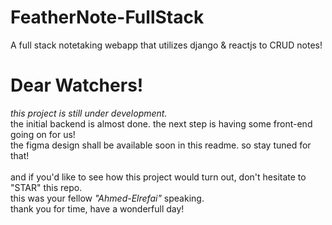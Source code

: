 # FeatherNote-FullStack
A full stack notetaking webapp that utilizes django &amp; reactjs to CRUD notes!  

# Dear Watchers!
_this project is still under development._ <br>
the initial backend is almost done. the next step is having some front-end going on for us! <br>
the figma design shall be available soon in this readme. so stay tuned for that! <br> <br>
and if you'd like to see how this project would turn out, don't hesitate to "STAR" this repo. <br>
this was your fellow _"Ahmed-Elrefai"_ speaking. <br>
thank you for time, have a wonderfull day!
